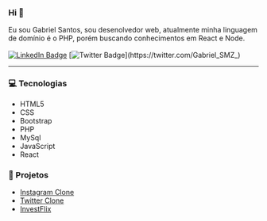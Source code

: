 ### Hi 👋
Eu sou Gabriel Santos, sou desenolvedor web, atualmente minha linguagem de domínio é o PHP, porém buscando conhecimentos em React e Node. 
<br><br>
[![LinkedIn Badge](https://img.shields.io/static/v1?label=LinkedIn&message=Gabriel&color=0077b5&style=flat&logo=linkedin&link=https://www.linkedin.com/in/gabriel-s-127857138/)](https://www.linkedin.com/in/gabriel-s-127857138/)
[![Twitter Badge](https://img.shields.io/static/v1?label=Twitter&message=Gabriel&color=0077b5&style=flat&logo=twitter&link=https://twitter.com/Gabriel_SMZ_)](https://twitter.com/Gabriel_SMZ_)

<hr>

### :computer: Tecnologias 
- HTML5
- CSS
- Bootstrap
- PHP
- MySql
- JavaScript
- React

### :pushpin: Projetos
- [Instagram Clone](https://github.com/Gabriel-Santos-de-Menezes/instagram_clone)
- [Twitter Clone](https://github.com/Gabriel-Santos-de-Menezes/tweeter-clone)
- [InvestFlix](https://github.com/Gabriel-Santos-de-Menezes/gaflix)

<!--
**Gabriel-Santos-de-Menezes/Gabriel-Santos-de-Menezes** is a ✨ _special_ ✨ repository because its `README.md` (this file) appears on your GitHub profile.

Here are some ideas to get you started:

- 🔭 I’m currently working on ...
- 🌱 I’m currently learning ...
- 👯 I’m looking to collaborate on ...
- 🤔 I’m looking for help with ...
- 💬 Ask me about ...
- 📫 How to reach me: ...
- 😄 Pronouns: ...
- ⚡ Fun fact: ...
-->
